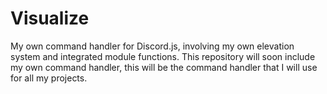# Visualize
My own command handler for Discord.js, involving my own elevation system and integrated module functions.
This repository will soon include my own command handler, this will be the command handler that I will use for all my projects.
